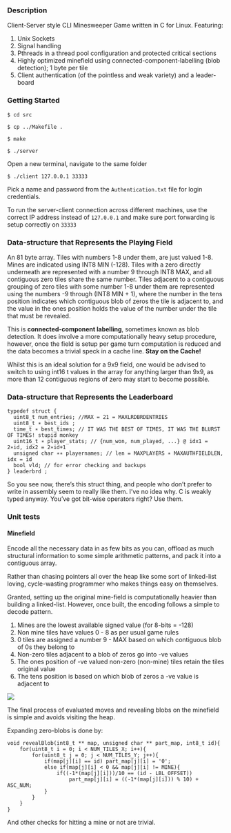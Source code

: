 ### Description

Client-Server style CLI Minesweeper Game written in C for Linux. Featuring:

1. Unix Sockets
2. Signal handling
3. Pthreads in a thread pool configuration and protected critical sections
4. Highly optimized minefield using connected-component-labelling (blob detection); 1 byte per tile
5. Client authentication (of the pointless and weak variety) and a leader-board

### Getting Started

`$ cd src`

`$ cp ../Makefile .`

`$ make`

`$ ./server`

Open a new terminal, navigate to the same folder

`$ ./client 127.0.0.1 33333`

Pick a name and password from the `Authentication.txt` file for login credentials.

To run the server-client connection across different machines, use the correct IP address instead of `127.0.0.1` and make sure port forwarding is setup correctly on `33333`

### Data-structure that Represents the Playing Field

An 81 byte array. Tiles with numbers 1-8 under them, are just valued 1-8. Mines are indicated using INT8 MIN (-128). Tiles with a zero directly underneath are represented with a number 9 through INT8 MAX, and all contiguous zero tiles share the same number. Tiles adjacent to a contiguous grouping of zero tiles with some number 1-8 under them are represented using the numbers -9 through (INT8 MIN + 1), where the number in the tens position indicates which contiguous blob of zeros the tile is adjacent to, and the value in the ones position holds the value of the number under the tile that must be revealed.

This is **connected-component labelling**, sometimes known as blob detection. It does involve a more computationally heavy setup procedure, however, once the field is setup per game turn computation is reduced and the data becomes a trivial speck in a cache line. **Stay on the Cache!**

Whilst this is an ideal solution for a 9x9 field, one would be advised to switch to using int16 t values in the array for anything larger than 9x9, as more than 12 contiguous regions of zero may start to become possible.

### Data-structure that Represents the Leaderboard

```
typedef struct {
  uint8_t num_entries; //MAX = 21 = MAXLRDBRDENTRIES
  uint8_t ∗ best_ids ;
  time_t ∗ best_times; // IT WAS THE BEST OF TIMES, IT WAS THE BLURST OF TIMES! stupid monkey
  uint16_t ∗ player_stats; // {num_won, num_played, ...} @ idx1 = 2∗id, idx2 = 2∗id+1
  unsigned char ∗∗ playernames; // len = MAXPLAYERS ∗ MAXAUTHFIELDLEN, idx = id
  bool vld; // for error checking and backups
} leaderbrd ;
```
So you see now, there’s this struct thing, and people who don’t prefer to write in assembly seem to really like them. I’ve no idea why. C is weakly typed anyway. You’ve got bit-wise operators right? Use them.

### Unit tests

#### Minefield

Encode all the necessary data in as few bits as you can, offload as much structural information to some simple arithmetic patterns, and pack it into a contiguous array.

Rather than chasing pointers all over the heap like some sort of linked-list loving, cycle-wasting programmer who makes things easy on themselves.

Granted, setting up the original mine-field is computationally heavier than building a linked-list. However, once built, the encoding follows a simple to decode pattern.

1. Mines are the lowest available signed value (for 8-bits = -128)
2. Non mine tiles have values 0 - 8 as per usual game rules
3. 0 tiles are assigned a number 9 - MAX based on which contiguous blob of 0s they belong to
4. Non-zero tiles adjacent to a blob of zeros go into -ve values
5. The ones position of -ve valued non-zero (non-mine) tiles retain the tiles original value
6. The tens position is based on which blob of zeros a -ve value is adjacent to

![](https://i.imgur.com/i4wDj93.png)

The final process of evaluated moves and revealing blobs on the minefield is simple and avoids visiting the heap.

Expanding zero-blobs is done by:

```
void revealBlob(int8_t ** map, unsigned char ** part_map, int8_t id){
    for(uint8_t i = 0; i < NUM_TILES_X; i++){
        for(uint8_t j = 0; j < NUM_TILES_Y; j++){
            if(map[j][i] == id) part_map[j][i] = '0';
            else if(map[j][i] < 0 && map[j][i] != MINE){
                if((-1*(map[j][i]))/10 == (id - LBL_OFFSET))
                    part_map[j][i] = ((-1*(map[j][i])) % 10) + ASC_NUM;
            }
        }
    }
}
```

And other checks for hitting a mine or not are trivial.
